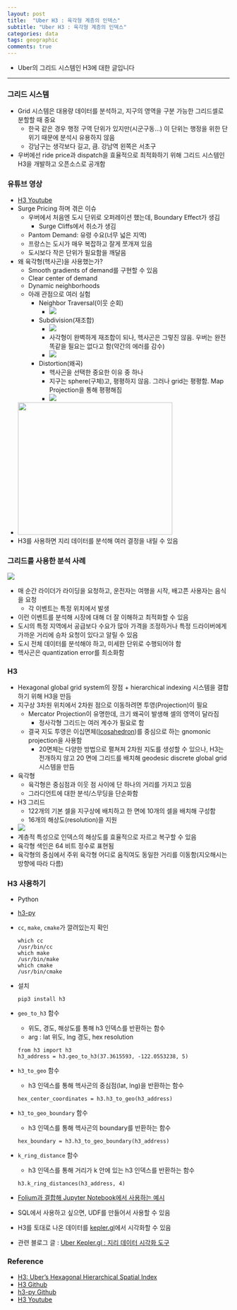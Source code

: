 ```yaml
---
layout: post
title:  "Uber H3 : 육각형 계층의 인덱스"
subtitle: "Uber H3 : 육각형 계층의 인덱스"
categories: data
tags: geographic
comments: true
---
```


- Uber의 그리드 시스템인 H3에 대한 글입니다

---

### 그리드 시스템
- Grid 시스템은 대용량 데이터를 분석하고, 지구의 영역을 구분 가능한 그리드셀로 분할할 때 중요
	- 한국 같은 경우 행정 구역 단위가 있지만(시군구동...) 이 단위는 행정을 위한 단위기 때문에 분석시 유용하지 않음
	- 강남구는 생각보다 길고, 큼. 강남역 왼쪽은 서초구
- 우버에선 ride price과 dispatch을 효율적으로 최적화하기 위해 그리드 시스템인 H3을 개발하고 오픈소스로 공개함

### 유튜브 영상
- [H3 Youtube](https://www.youtube.com/watch?v=ay2uwtRO3QE)
- Surge Pricing 하며 겪은 이슈
	- 우버에서 처음엔 도시 단위로 오퍼레이션 했는데, Boundary Effect가 생김
		- Surge Cliffs에서 취소가 생김
	- Pantom Demand: 유령 수요(너무 넓은 지역) 
	- 프랑스는 도시가 매우 복잡하고 잘게 쪼개져 있음
	- 도시보다 작은 단위가 필요함을 깨달음
- 왜 육각형(헥사곤)을 사용했는가?
	- Smooth gradients of demand를 구현할 수 있음
	- Clear center of demand 
	- Dynamic neighborhoods
	- 아래 관점으로 여러 실험
		- Neighbor Traversal(이웃 순회)
			- <img src="https://www.dropbox.com/s/tdcnpzxmdz1p48i/%EC%8A%A4%ED%81%AC%EB%A6%B0%EC%83%B7%202019-03-31%2011.44.58.png?raw=1"> 
		- Subdivision(재조합)
			- <img src="https://www.dropbox.com/s/sabnt0g3y12umnl/%EC%8A%A4%ED%81%AC%EB%A6%B0%EC%83%B7%202019-03-31%2011.45.42.png?raw=1">
			- 사각형이 완벽하게 재조합이 되나, 헥사곤은 그렇진 않음. 우버는 완전 똑같을 필요는 없다고 함(약간의 에러를 감수)
			- <img src="https://www.dropbox.com/s/bp9s01z4rzuwoty/%EC%8A%A4%ED%81%AC%EB%A6%B0%EC%83%B7%202019-03-31%2011.46.49.png?raw=1"> 
		- Distortion(왜곡)
			- 헥사곤을 선택한 중요한 이유 중 하나
			- 지구는 sphere(구체)고, 평평하지 않음. 그러나 grid는 평평함. Map Projection을 통해 평평해짐
			- <img src="https://www.dropbox.com/s/7hjfjzjlh6goz1f/%EC%8A%A4%ED%81%AC%EB%A6%B0%EC%83%B7%202019-03-31%2011.49.10.png?raw=1">
- <img src="https://www.dropbox.com/s/daxvn294bw4tkhc/%EC%8A%A4%ED%81%AC%EB%A6%B0%EC%83%B7%202019-03-31%2011.52.21.png?raw=1" height="300" width="350"> 
- H3를 사용하면 지리 데이터를 분석해 여러 결정을 내릴 수 있음

### 그리드를 사용한 분석 사례
<img src="https://www.dropbox.com/s/rej9qljs0lx6ty0/%EC%8A%A4%ED%81%AC%EB%A6%B0%EC%83%B7%202019-03-31%2012.01.23.png?raw=1">

- 매 순간 라이더가 라이딩을 요청하고, 운전자는 여행을 시작, 배고픈 사용자는 음식을 요청
	- 각 이벤트는 특정 위치에서 발생
- 이런 이벤트를 분석해 시장에 대해 더 잘 이해하고 최적화할 수 있음
- 도시의 특정 지역에서 공급보다 수요가 많아 가격을 조정하거나 특정 드라이버에게 가까운 거리에 승차 요청이 있다고 알릴 수 있음
- 도시 전체 데이터를 분석해야 하고, 미세한 단위로 수행되어야 함
- 헥사곤은 quantization error를 최소화함

### H3
- Hexagonal global grid system의 장점 + hierarchical indexing 시스템을 결합하기 위해 H3을 만듬
- 지구상 3차원 위치에서 2차원 점으로 이동하려면 투영(Projection)이 필요
	- Mercator Projection이 유명한데, 크기 왜곡이 발생해 셀의 영역이 달라짐
		- 정사각형 그리드는 여러 계수가 필요로 함 
	- 결국 지도 투영은 이십면체([Icosahedron](https://en.wikipedia.org/wiki/Icosahedron))를 중심으로 하는 gnomonic projection을 사용함
		- 20면체는 다양한 방법으로 펼쳐져 2차원 지도를 생성할 수 있으나, H3는 전개하지 않고 20 면에 그리드를 배치해 geodesic discrete global grid 시스템을 만듬
- 육각형
	- 육각형은 중심점과 이웃 점 사이에 단 하나의 거리를 가지고 있음
	- 그라디언트에 대한 분석/스무딩을 단순화함
- H3 그리드
	- 122개의 기본 셀을 지구상에 배치하고 한 면에 10개의 셀을 배치해 구성함
	- 16개의 해상도(resolution)을 지원    
- <img src="https://www.dropbox.com/s/e0l8shg4cuzx80w/%EC%8A%A4%ED%81%AC%EB%A6%B0%EC%83%B7%202019-03-31%2012.09.37.png?raw=1">
- 계층적 특성으로 인덱스의 해상도를 효율적으로 자르고 복구할 수 있음
- 육각형 색인은 64 비트 정수로 표현됨
- 육각형의 중심에서 주위 육각형 어디로 움직여도 동일한 거리를 이동함(지오해시는 방향에 따라 다름)

### H3 사용하기
- Python
- [h3-py](https://github.com/uber/h3-py)
- `cc`, `make`, `cmake`가 깔려있는지 확인
	
	```
	which cc
	/usr/bin/cc
	which make
	/usr/bin/make
	which cmake
	/usr/bin/cmake
	```
	
- 설치
	
	```
	pip3 install h3
	```	
	
- `geo_to_h3` 함수
	- 위도, 경도, 해상도를 통해 h3 인덱스를 반환하는 함수
	- arg : lat 위도, lng 경도, hex resolution

	```
	from h3 import h3
	h3_address = h3.geo_to_h3(37.3615593, -122.0553238, 5)
	```	
	
- `h3_to_geo` 함수
	- h3 인덱스를 통해 헥사곤의 중심점(lat, lng)을 반환하는 함수
	
	```
	hex_center_coordinates = h3.h3_to_geo(h3_address)
	```

- `h3_to_geo_boundary` 함수
	- h3 인덱스를 통해 헥사곤의 boundary를 반환하는 함수

	```
	hex_boundary = h3.h3_to_geo_boundary(h3_address)
	```
	
- `k_ring_distance` 함수	
	- h3 인덱스를 통해 거리가 k 안에 있는 h3 인덱스를 반환하는 함수

	```
	h3.k_ring_distances(h3_address, 4)
	``` 
	
- [Folium과 결합해 Jupyter Notebook에서 사용하는 예시](https://github.com/uber/h3-py/blob/master/docs/Usage.ipynb)	
- SQL에서 사용하고 싶으면, UDF를 만들어서 사용할 수 있음
- H3를 토대로 나온 데이터를 [kepler.gl](https://kepler.gl/)에서 시각화할 수 있음
- 관련 블로그 글 : [Uber Kepler.gl : 지리 데이터 시각화 도구](https://zzsza.github.io/data/2019/04/01/uber-keplergl/)

### Reference
- [H3: Uber’s Hexagonal Hierarchical Spatial Index](https://eng.uber.com/h3/)
- [H3 Github](https://github.com/uber/h3)
- [h3-py Github](https://github.com/uber/h3-py)
- [H3 Youtube](https://www.youtube.com/watch?v=ay2uwtRO3QE)